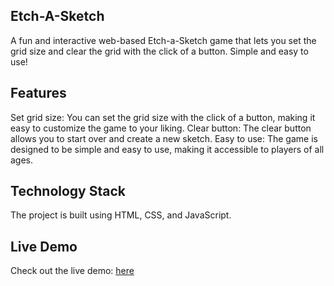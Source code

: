 ## Etch-A-Sketch
A fun and interactive web-based Etch-a-Sketch game that lets you set the grid size and clear the grid with the click of a button. Simple and easy to use!

## Features
Set grid size: You can set the grid size with the click of a button, making it easy to customize the game to your liking.
Clear button: The clear button allows you to start over and create a new sketch.
Easy to use: The game is designed to be simple and easy to use, making it accessible to players of all ages.
## Technology Stack
The project is built using HTML, CSS, and JavaScript.

## Live Demo
Check out the live demo: <a href="https://yabetsg.github.io/Etch-A-Sketch/">here</a>
